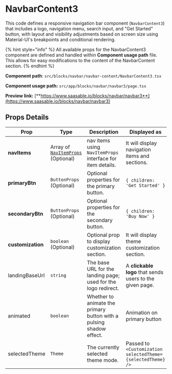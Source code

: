 # NavbarContent3

This code defines a responsive navigation bar component (`NavbarContent3`) that includes a logo, navigation menu, search input, and "Get Started" button, with layout and visibility adjustments based on screen size using Material-UI's breakpoints and conditional rendering.

{% hint style="info" %}
All available props for the NavbarContent3 component are defined and handled within **Component usage path** file. This allows for easy modifications to the content of the NavbarContent section.
{% endhint %}

**Component path**: `src/blocks/navbar/navbar-content/NavbarContent3.tsx`

**Component usage path:**  `src/app/blocks/navbar/navbar3/page.tsx`

**Preview link:** [**https://www.saasable.io/blocks/navbar/navbar3**](https://www.saasable.io/blocks/navbar/navbar3)

## Props Details

| Prop              | Type                                                               | Description                                                         | Displayed as                                                |
| ----------------- | ------------------------------------------------------------------ | ------------------------------------------------------------------- | ----------------------------------------------------------- |
| **navItems**      | Array of [`NavItemProps`](../navmenu.md#navitems-props) (Optional) | nav items using `NavItemProps` interface for item details.          | It will display navigation items and sections.              |
| **primaryBtn**    | `ButtonProps` (Optional)                                           | Optional properties for the primary button.                         | `{ children: 'Get Started' }`                               |
| **secondaryBtn**  | `ButtonProps` (Optional)                                           | Optional properties for the secondary button.                       | `{ children: 'Buy Now' }`                                   |
| **customization** | `boolean` (Optional)                                               | Optional prop to display customization section.                     | It will display theme customization section.                |
| landingBaseUrl    | `string`                                                           | The base URL for the landing page; used for the logo redirect.      | A **clickable logo** that sends users to the given page.    |
| animated          | `boolean`                                                          | Whether to animate the primary button with a pulsing shadow effect. | Animation on primary button                                 |
| selectedTheme     | `Theme`                                                            | The currently selected theme mode.                                  | Passed to `<Customization selectedTheme={selectedTheme} />` |
